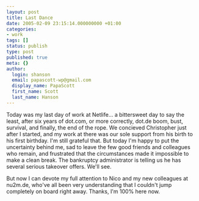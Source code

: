 ```yaml
---
layout: post
title: Last Dance
date: 2005-02-09 23:15:14.000000000 +01:00
categories:
- work
tags: []
status: publish
type: post
published: true
meta: {}
author:
  login: shanson
  email: papascott-wp@gmail.com
  display_name: PapaScott
  first_name: Scott
  last_name: Hanson
---
```

<p>Today was my last day of work at Netlife... a bittersweet day to say the least, after six years of dot.com, or more correctly, dot.de boom, bust, survival, and finally, the end of the rope. We concieved Christopher just after I started, and my work at there was our sole support from his birth to his first birthday. I'm still grateful that. But today I'm happy to put the uncertainty behind me, sad to leave the few good friends and colleagues who remain, and frustrated that the circumstances made it impossible to make a clean break.  The bankruptcy administrator is telling us he has several serious takeover offers. We'll see.</p>
<p>But now I can devote my full attention to Nico and my new colleagues at nu2m.de, who've all been very understanding that I couldn't jump completely on board right away. Thanks, I'm 100% here now.</p>

